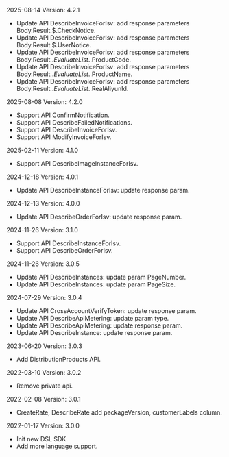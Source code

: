 2025-08-14 Version: 4.2.1
- Update API DescribeInvoiceForIsv: add response parameters Body.Result.$.CheckNotice.
- Update API DescribeInvoiceForIsv: add response parameters Body.Result.$.UserNotice.
- Update API DescribeInvoiceForIsv: add response parameters Body.Result.$.EvaluateList.$.ProductCode.
- Update API DescribeInvoiceForIsv: add response parameters Body.Result.$.EvaluateList.$.ProductName.
- Update API DescribeInvoiceForIsv: add response parameters Body.Result.$.EvaluateList.$.RealAliyunId.


2025-08-08 Version: 4.2.0
- Support API ConfirmNotification.
- Support API DescribeFailedNotifications.
- Support API DescribeInvoiceForIsv.
- Support API ModifyInvoiceForIsv.


2025-02-11 Version: 4.1.0
- Support API DescribeImageInstanceForIsv.


2024-12-18 Version: 4.0.1
- Update API DescribeInstanceForIsv: update response param.


2024-12-13 Version: 4.0.0
- Update API DescribeOrderForIsv: update response param.


2024-11-26 Version: 3.1.0
- Support API DescribeInstanceForIsv.
- Support API DescribeOrderForIsv.


2024-11-26 Version: 3.0.5
- Update API DescribeInstances: update param PageNumber.
- Update API DescribeInstances: update param PageSize.


2024-07-29 Version: 3.0.4
- Update API CrossAccountVerifyToken: update response param.
- Update API DescribeApiMetering: update param type.
- Update API DescribeApiMetering: update response param.
- Update API DescribeInstance: update response param.


2023-06-20 Version: 3.0.3
- Add DistributionProducts API.

2022-03-10 Version: 3.0.2
- Remove private api.

2022-02-08 Version: 3.0.1
- CreateRate, DescribeRate add packageVersion, customerLabels column.

2022-01-17 Version: 3.0.0
- Init new DSL SDK.
- Add more language support.

